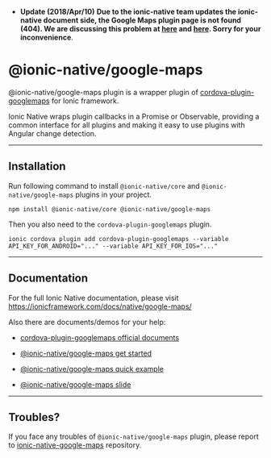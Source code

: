 - **Update (2018/Apr/10)**
  **Due to the ionic-native team updates the ionic-native document side, the Google Maps plugin page is not found (404).
We are discussing this problem at [here](https://forum.ionicframework.com/t/what-about-google-maps/127437) and [here](https://github.com/ionic-team/ionic-native/issues/2410#issuecomment-380119542).
Sorry for your inconvenience**.


# @ionic-native/google-maps

@ionic-native/google-maps plugin is a wrapper plugin of [cordova-plugin-googlemaps](https://github.com/mapsplugin/cordova-plugin-googlemaps) for Ionic framework.

Ionic Native wraps plugin callbacks in a Promise or Observable, providing a common interface for all plugins and making it easy to use plugins with Angular change detection.

------------------------

## Installation

Run following command to install `@ionic-native/core` and `@ionic-native/google-maps` plugins in your project.

```
npm install @ionic-native/core @ionic-native/google-maps
```

Then you also need to the `cordova-plugin-googlemaps` plugin.

```
ionic cordova plugin add cordova-plugin-googlemaps --variable API_KEY_FOR_ANDROID="..." --variable API_KEY_FOR_IOS="..."
```

------------------------

## Documentation

For the full Ionic Native documentation, please visit https://ionicframework.com/docs/native/google-maps/

Also there are documents/demos for your help:

- [cordova-plugin-googlemaps official documents](https://github.com/mapsplugin/cordova-plugin-googlemaps-doc/blob/master/v2.0.0/README.md)

- [@ionic-native/google-maps get started](https://github.com/mapsplugin/cordova-plugin-googlemaps-doc/blob/master/v2.0.0/ionic-native/README.md)

- [@ionic-native/google-maps quick example](https://github.com/mapsplugin/ionic-googlemaps-quickdemo)

- [\@ionic-native/google-maps slide](https://docs.google.com/presentation/d/e/2PACX-1vScoho1ensbR4qCI9AIuQN55BZVvK73pAjI7sumDvW3CrxxHnrmpXWUjx2-8CpFibqU1EjLKCRhuthJ/pub?start=false&loop=false&delayms=3000)


------------------------

## Troubles?

If you face any troubles of `@ionic-native/google-maps` plugin, please report to [ionic-native-google-maps](https://github.com/ionic-team/ionic-native-google-maps/issues) repository.
